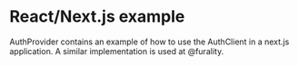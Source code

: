 # React/Next.js example

AuthProvider contains an example of how to use the AuthClient in a next.js application. A similar implementation is
used at @furality.